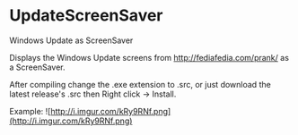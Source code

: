 # UpdateScreenSaver
Windows Update as ScreenSaver

Displays the Windows Update screens from http://fediafedia.com/prank/ as a ScreenSaver.

After compiling change the .exe extension to .src, or just download the latest release's .src
then Right click -> Install.

Example:
![http://i.imgur.com/kRy9RNf.png](http://i.imgur.com/kRy9RNf.png)
